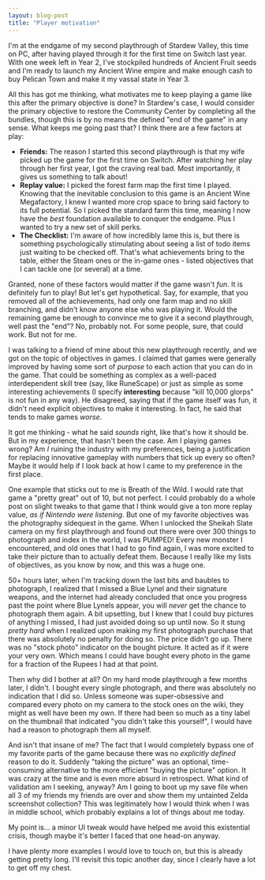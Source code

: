 ```yaml
---
layout: blog-post
title: "Player motivation"
---
```

I'm at the endgame of my second playthrough of Stardew Valley, this time on PC, after having played through it for the first time on Switch last year. With one week left in Year 2, I've stockpiled hundreds of Ancient Fruit seeds and I'm ready to launch my Ancient Wine empire and make enough cash to buy Pelican Town and make it my vassal state in Year 3.

All this has got me thinking, what motivates me to keep playing a game like this after the primary objective is done? In Stardew's case, I would consider the primary objective to restore the Community Center by completing all the bundles, though this is by no means the defined "end of the game" in any sense. What keeps me going past that? I think there are a few factors at play:

* **Friends:** The reason I started this second playthrough is that my wife picked up the game for the first time on Switch. After watching her play through her first year, I got the craving real bad. Most importantly, it gives us something to talk about!
* **Replay value:** I picked the forest farm map the first time I played. Knowing that the inevitable conclusion to this game is an Ancient Wine Megafactory, I knew I wanted more crop space to bring said factory to its full potential. So I picked the standard farm this time, meaning I now have the _best_ foundation available to conquer the endgame. Plus I wanted to try a new set of skill perks.
* **The Checklist:** I'm aware of how incredibly lame this is, but there is something psychologically stimulating about seeing a list of todo items just waiting to be checked off. That's what achievements bring to the table, either the Steam ones or the in-game ones - listed objectives that I can tackle one (or several) at a time.

Granted, none of these factors would matter if the game wasn't _fun_. It is definitely fun to play! But let's get hypothetical. Say, for example, that you removed all of the achievements, had only one farm map and no skill branching, and didn't know anyone else who was playing it. Would the remaining game be enough to convince me to give it a second playthrough, well past the "end"? No, probably not. For some people, sure, that could work. But not for me.

I was talking to a friend of mine about this new playthrough recently, and we got on the topic of objectives in games. I claimed that games were generally improved by having some sort of _purpose_ to each action that you can do in the game. That could be something as complex as a well-paced interdependent skill tree (say, like RuneScape) or just as simple as some interesting achievements (I specify **interesting** because "kill 10,000 glorps" is not fun in any way). He disagreed, saying that if the game itself was fun, it didn't need explicit objectives to make it interesting. In fact, he said that tends to make games _worse_.

It got me thinking - what he said _sounds_ right, like that's how it should be. But in my experience, that hasn't been the case. Am I playing games wrong? Am _I_ ruining the industry with my preferences, being a justification for replacing innovative gameplay with numbers that tick up every so often? Maybe it would help if I look back at how I came to my preference in the first place.

One example that sticks out to me is Breath of the Wild. I would rate that game a "pretty great" out of 10, but not perfect. I could probably do a whole post on slight tweaks to that game that I think would give a ton more replay value, _as if Nintendo were listening_. But one of my favorite objectives was the photography sidequest in the game. When I unlocked the Sheikah Slate camera on my first playthrough and found out there were over 300 things to photograph and index in the world, I was PUMPED! Every new monster I encountered, and old ones that I had to go find again, I was more excited to take their picture than to actually defeat them. Because I really like my lists of objectives, as you know by now, and this was a huge one.

50+ hours later, when I'm tracking down the last bits and baubles to photograph, I realized that I missed a Blue Lynel and their signature weapons, and the internet had already concluded that once you progress past the point where Blue Lynels appear, you will _never_ get the chance to photograph them again. A bit upsetting, but I knew that I could buy pictures of anything I missed, I had just avoided doing so up until now. So it stung _pretty hard_ when I realized upon making my first photograph purchase that there was absolutely no penalty for doing so. The price didn't go up. There was no "stock photo" indicator on the bought picture. It acted as if it were your very own. Which means I could have bought every photo in the game for a fraction of the Rupees I had at that point.

Then why did I bother at all? On my hard mode playthrough a few months later, I didn't. I bought every single photograph, and there was absolutely no indication that I did so. Unless someone was super-obsessive and compared every photo on my camera to the stock ones on the wiki, they might as well have been my own. If there had been so much as a tiny label on the thumbnail that indicated "you didn't take this yourself", I would have had a reason to photograph them all myself.

And isn't that insane of me? The fact that I would completely bypass one of my favorite parts of the game because there was no _explicitly defined_ reason to do it. Suddenly "taking the picture" was an optional, time-consuming alternative to the more efficient "buying the picture" option. It was crazy at the time and is even more absurd in retrospect. What kind of validation am I seeking, anyway? Am I going to boot up my save file when all 3 of my friends my friends are over and show them my untainted Zelda screenshot collection? This was legitimately how I would think when I was in middle school, which probably explains a lot of things about me today.

My point is... a minor UI tweak would have helped me avoid this existential crisis, though maybe it's better I faced that one head-on anyway.

I have plenty more examples I would love to touch on, but this is already getting pretty long. I'll revisit this topic another day, since I clearly have a lot to get off my chest.

